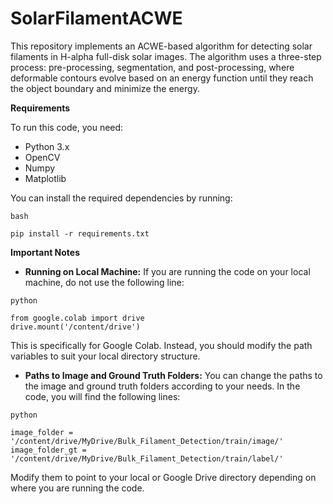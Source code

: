 # SolarFilamentACWE
This repository implements an ACWE-based algorithm for detecting solar filaments in H-alpha full-disk solar images. The algorithm uses a three-step process: pre-processing, segmentation, and post-processing, where deformable contours evolve based on an energy function until they reach the object boundary and minimize the energy.

**Requirements**

To run this code, you need:

* Python 3.x
* OpenCV
* Numpy
* Matplotlib

You can install the required dependencies by running:
```
bash

pip install -r requirements.txt
```

**Important Notes**
* **Running on Local Machine:** If you are running the code on your local machine, do not use the following line:
```
python

from google.colab import drive
drive.mount('/content/drive')
```
This is specifically for Google Colab. Instead, you should modify the path variables to suit your local directory structure.
* **Paths to Image and Ground Truth Folders:** You can change the paths to the image and ground truth folders according to your needs. In the code, you will find the following lines:
```
python

image_folder = '/content/drive/MyDrive/Bulk_Filament_Detection/train/image/'
image_folder_gt = '/content/drive/MyDrive/Bulk_Filament_Detection/train/label/'
```
Modify them to point to your local or Google Drive directory depending on where you are running the code.
